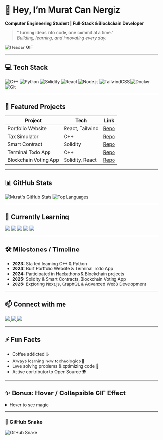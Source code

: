 # 👋 Hey, I’m Murat Can Nergiz
**Computer Engineering Student | Full-Stack & Blockchain Developer**  

> "Turning ideas into code, one commit at a time."  
> *Building, learning, and innovating every day.*

![Header GIF](https://raw.githubusercontent.com/codcreater1/assets/main/header.gif)

---

## 💻 Tech Stack
<div>
  <img src="https://img.shields.io/badge/C++-00599C?style=for-the-badge&logo=c%2B%2B&logoColor=white" alt="C++"/>
  <img src="https://img.shields.io/badge/Python-3776AB?style=for-the-badge&logo=python&logoColor=white" alt="Python"/>
  <img src="https://img.shields.io/badge/Solidity-363636?style=for-the-badge&logo=ethereum&logoColor=white" alt="Solidity"/>
  <img src="https://img.shields.io/badge/React-61DAFB?style=for-the-badge&logo=react&logoColor=black" alt="React"/>
  <img src="https://img.shields.io/badge/Node.js-339933?style=for-the-badge&logo=node.js&logoColor=white" alt="Node.js"/>
  <img src="https://img.shields.io/badge/TailwindCSS-06B6D4?style=for-the-badge&logo=tailwind-css&logoColor=white" alt="TailwindCSS"/>
  <img src="https://img.shields.io/badge/Docker-2496ED?style=for-the-badge&logo=docker&logoColor=white" alt="Docker"/>
  <img src="https://img.shields.io/badge/Git-F05032?style=for-the-badge&logo=git&logoColor=white" alt="Git"/>
</div>

---

## 🚀 Featured Projects
| Project | Tech | Link |
|---------|------|------|
| Portfolio Website | React, Tailwind | [Repo](https://github.com/codcreater1/portfolio) |
| Tax Simulator | C++ | [Repo](https://github.com/codcreater1/tax-simulator) |
| Smart Contract | Solidity | [Repo](https://github.com/codcreater1/solidity-project) |
| Terminal Todo App | C++ | [Repo](https://github.com/codcreater1/terminal-todo) |
| Blockchain Voting App | Solidity, React | [Repo](https://github.com/codcreater1/blockchain-voting) |

---

## 📊 GitHub Stats
<div>
  <img src="https://github-readme-stats.vercel.app/api?username=codcreater1&show_icons=true&theme=radical&count_private=true" alt="Murat's GitHub Stats"/>
  <img src="https://github-readme-stats.vercel.app/api/top-langs/?username=codcreater1&layout=compact&theme=radical" alt="Top Languages"/>
</div>

---

## 🌱 Currently Learning
<div>
  <img src="https://img.shields.io/badge/Solidity-363636?style=for-the-badge&logo=ethereum&logoColor=white"/>
  <img src="https://img.shields.io/badge/Next.js-000000?style=for-the-badge&logo=next.js&logoColor=white"/>
  <img src="https://img.shields.io/badge/Hardhat-FF6600?style=for-the-badge&logoColor=white"/>
  <img src="https://img.shields.io/badge/GraphQL-E10098?style=for-the-badge&logo=graphql&logoColor=white"/>
  <img src="https://img.shields.io/badge/TypeScript-3178C6?style=for-the-badge&logo=typescript&logoColor=white"/>
</div>

---

## 🛠️ Milestones / Timeline
- **2023:** Started learning C++ & Python  
- **2024:** Built Portfolio Website & Terminal Todo App  
- **2024:** Participated in Hackathons & Blockchain projects  
- **2025:** Solidity & Smart Contracts, Blockchain Voting App  
- **2025:** Exploring Next.js, GraphQL & Advanced Web3 Development  

---

## 📫 Connect with me
<div>
  <a href="https://linkedin.com/in/muratcannergiz">
    <img src="https://img.shields.io/badge/LinkedIn-MuratCan-blue?style=for-the-badge&logo=linkedin&logoColor=white"/>
  </a>
  <a href="https://github.com/codcreater1">
    <img src="https://img.shields.io/badge/GitHub-Profile-black?style=for-the-badge&logo=github&logoColor=white"/>
  </a>
  <a href="mailto:nergiz.muratcan@gmail.com">
    <img src="https://img.shields.io/badge/Email-nergiz.muratcan@gmail.com-red?style=for-the-badge&logo=gmail&logoColor=white"/>
  </a>
</div>

---

## ⚡ Fun Facts
- Coffee addicted ☕  
- Always learning new technologies 🚀  
- Love solving problems & optimizing code 🧠  
- Active contributor to Open Source 🌍  

---

## ✨ Bonus: Hover / Collapsible GIF Effect
<details>
<summary>Hover to see magic!</summary>
<img src="https://raw.githubusercontent.com/codcreater1/assets/main/hover.gif" alt="Hover GIF" width="300"/>
</details>




------

### 🐍 GitHub Snake
![GitHub Snake](https://codcreater1.github.io/Murat-Can-Nergiz/github-snake-dark.svg)




